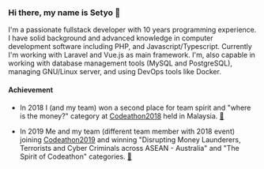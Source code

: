 ### Hi there, my name is Setyo 👋

I'm a passionate fullstack developer with 10 years programming experience. I have
solid background and advanced knowledge in computer development software including
PHP, and Javascript/Typescript. Currently I'm working with Laravel and Vue.js as
main framework. I'm, also capable in working with database management tools
(MySQL and PostgreSQL), managing GNU/Linux server, and using DevOps tools like Docker.

#### Achievement
- In 2018 I (and my team) won a second place for team spirit and "where is
the money?" category at [Codeathon2018](https://codefor.asia/codeathon2018/) held
in Malaysia. [📎](https://web.archive.org/web/20191230100307/http://www.ppatk.go.id/siaran_pers/read/724/delegasi-ppatk-raih-peringkat-kedua-kompetisi-codeathon.html)

- In 2019 Me and my team (different team member with 2018 event) joining
[Codeathon2019](https://www.austrac.gov.au/asean-australia-codeathon-counter-terrorism-financing-starts-sydney-tomorrow)
and winning "Disrupting Money Launderers, Terrorists and Cyber Criminals across ASEAN - Australia"
and "The Spirit of Codeathon" categories. [📎](https://web.archive.org/web/20180326051336/https://m.tribunnews.com/nasional/2018/03/26/indonesia-juarai-kompetisi-anti-pendanaan-terorisme-berbasis-digital)


<!--
**nsetyo/nsetyo** is a ✨ _special_ ✨ repository because its `README.md` (this file) appears on your GitHub profile.

Here are some ideas to get you started:

- 🔭 I’m currently working on ...
- 🌱 I’m currently learning ...
- 👯 I’m looking to collaborate on ...
- 🤔 I’m looking for help with ...
- 💬 Ask me about ...
- 📫 How to reach me: ...
- 😄 Pronouns: ...
- ⚡ Fun fact: ...
-->
